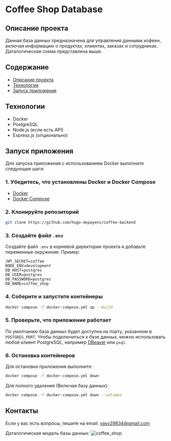 # Coffee Shop Database

## Описание проекта

Данная база данных предназначена для управления данными кофеен, включая информацию о продуктах, клиентах, заказах и сотрудниках. Даталогическая схема представлена выше.

## Содержание
- [Описание проекта](#описание-проекта)
- [Технологии](#технологии)
- [Запуск приложения](#запуск-приложения)

## Технологии

- Docker
- PostgreSQL
- Node.js (если есть API)
- Express.js (опционально)

## Запуск приложения

Для запуска приложения с использованием Docker выполните следующие шаги:

### 1. Убедитесь, что установлены Docker и Docker Compose

- [Docker](https://www.docker.com/get-started)
- [Docker Compose](https://docs.docker.com/compose/install/)

### 2. Клонируйте репозиторий

```bash
git clone https://github.com/hugo-depayens/coffee-backend
```

### 3. Создайте файл `.env`

Создайте файл `.env` в корневой директории проекта и добавьте переменные окружения. Пример:

```env
JWT_SECRET=coffee
NODE_ENV=development
DB_HOST=postgres
DB_USER=postgres
DB_PASSWORD=postgres
DB_NAME=coffee_shop
```

### 4. Соберите и запустите контейнеры

```bash
docker compose -f docker-compose.yml up --build
```

### 5. Проверьте, что приложение работает

По умолчанию база данных будет доступна на порту, указанном в `POSTGRES_PORT`. Чтобы подключиться к базе данных, можно использовать любой клиент PostgreSQL, например [DBeaver](https://dbeaver.io/) или `psql`.

### 6. Остановка контейнеров

Для остановки приложения выполните:

```bash
docker compose -f docker-compose.yml down
```

Для полного удаления (Включая базу данных):

```bash
docker compose -f docker-compose.yml down --volumes
```


## Контакты

Если у вас есть вопросы, пишите на email: vasv29834@gmail.com

Даталогическая модель базы данных:
![coffee_shop](https://github.com/user-attachments/assets/de091c15-bbe8-46c4-982b-c0bc0abcfe6e)
